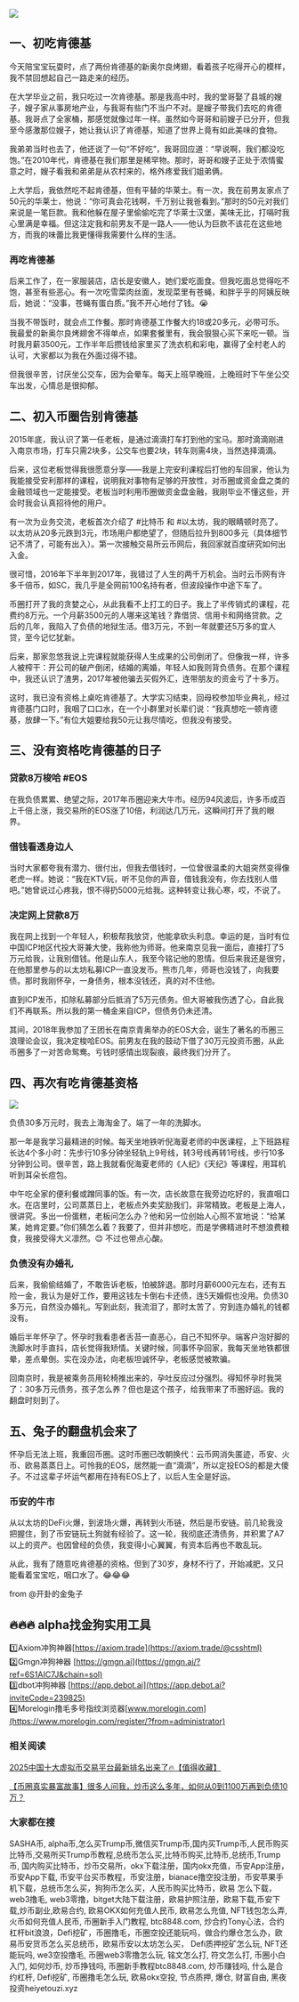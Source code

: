 [![](https://307e939.webp.li/20250518141721859.png)](https://btc8848.com/top-10-exchanges)

## 一、初吃肯德基

今天陪宝宝玩耍时，点了两份肯德基的新奥尔良烤翅，看着孩子吃得开心的模样，我不禁回想起自己一路走来的经历。

在大学毕业之前，我只吃过一次肯德基。那是我高中时，我的堂哥娶了县城的嫂子，嫂子家从事房地产业，与我哥有些门不当户不对。是嫂子带我们去吃的肯德基。我哥点了全家桶，那感觉就像过年一样。虽然如今哥哥和前嫂子已分开，但我至今感激那位嫂子，她让我认识了肯德基，知道了世界上竟有如此美味的食物。

我弟弟当时也去了，他还说了一句“不好吃”，我哥回应道：“早说啊，我们都没吃饱。”在2010年代，肯德基在我们那里是稀罕物。那时，哥哥和嫂子正处于浓情蜜意之时，嫂子看我和弟弟是从农村来的，格外疼爱我们姐弟俩。

上大学后，我依然吃不起肯德基，但有平替的华莱士。有一次，我在前男友家点了50元的华莱士，他说：“你可真会花钱啊，千万别让我爸看到。”那时的50元对我们来说是一笔巨款。我和他躲在屋子里偷偷吃完了华莱士汉堡，美味无比，打嗝时我心里满是幸福。但这注定我和前男友不是一路人——他认为巨款不该花在这些地方，而我的味蕾比我更懂得我需要什么样的生活。

### 再吃肯德基

后来工作了，在一家服装店，店长是安徽人，她们爱吃面食。但我吃面总觉得吃不饱，甚至有些恶心。有一次吃雪菜肉丝面，发现菜里有苍蝇，和胖乎乎的阿姨反映后，她说：“没事，苍蝇有蛋白质。”我不开心地付了钱。😭

当我不带饭时，就会点工作餐。那时肯德基工作餐大约18或20多元，必带可乐。我最爱的新奥尔良烤翅舍不得单点，如果套餐里有，我会狠狠心买下来吃一顿。当时我月薪3500元，工作半年后攒钱给家里买了洗衣机和彩电，赢得了全村老人的认可，大家都以为我在外面过得不错。

但我很辛苦，讨厌坐公交车，因为会晕车。每天上班早晚班，上晚班时下午坐公交车出发，心情总是很抑郁。

## 二、初入币圈告别肯德基

2015年底，我认识了第一任老板，是通过滴滴打车打到他的宝马。那时滴滴刚进入南京市场，打车只需2块多，公交车也要2块，转车则需4块，当然选择滴滴。

后来，这位老板觉得我很愿意分享——我是上完安利课程后打他的车回家，他认为我能接受安利那样的课程，说明我对事物有足够的开放性，对币圈或资金盘之类的金融领域也一定能接受。老板当时利用币圈做资金盘金融，我刚毕业不懂这些，开会时我会认真招待他的用户。

有一次为业务交流，老板首次介绍了 #比特币 和 #以太坊，我的眼睛顿时亮了。以太坊从20多元跌到3元，市场用户都绝望了，但随后拉升到800多元（具体细节记不清了，可能有出入）。第一次接触交易所云币网后，我回家就百度研究如何出入金。

很可惜，2016年下半年到2017年，我错过了人生的两千万机会。当时云币网有许多千倍币，如SC，我几乎是全网前100名持有者，但波段操作中途下车了。

币圈打开了我的贪婪之心，从此我看不上打工的日子。我上了半传销式的课程，花费约8万元。一个月薪3500元的人哪来这笔钱？靠借贷、信用卡和网络贷款。之后的几年，我陷入了负债的地狱生活。借3万元，不到一年就要还5万多的宜人贷，至今记忆犹新。

后来，那家忽悠我说上完课程就能获得人生成果的公司倒闭了。但像我一样，许多人被榨干：开公司的破产倒闭，结婚的离婚，年轻人如我则背负债务。在那个课程中，我还认识了渣男，2017年被他骗去买假外汇，连带朋友的资金亏了十多万。

这时，我已没有资格上桌吃肯德基了。大学实习结束，回母校参加毕业典礼，经过肯德基门口时，我咽了口口水，在一个小群里对长辈们说：“我真想吃一顿肯德基，放肆一下。”有位大姐要给我50元让我尽情吃，但我没有接受。

## 三、没有资格吃肯德基的日子

### 贷款8万梭哈 #EOS 

在我负债累累、绝望之际，2017年币圈迎来大牛市。经历94风波后，许多币成百上千倍上涨，我交易所的EOS涨了10倍，利润达几万元，这瞬间打开了我的眼界。

### 借钱看透身边人

当时大家都夸我有潜力、很付出，但我去借钱时，一位曾很温柔的大姐突然变得像老虎一样。她说：“我在KTV玩，听不见你的声音，借钱我没有，你去找别人借吧。”她曾说过心疼我，恨不得扔5000元给我。这种转变让我心寒，哎，不说了。

### 决定网上贷款8万

我在网上找到一个年轻人，积极帮我放贷，他能拿砍头利息。幸运的是，当时有位中国ICP地区代投大哥兼大使，我称他为师哥。他来南京见我一面后，直接打了5万元给我，让我别借钱。他是山东人，我至今铭记他的恩情。但后来我还是很穷，在他那里参与的以太坊私募ICP一直没发币。熊市几年，师哥也没钱了，向我要债。那时我刚怀孕，一身债务，根本没钱还，真的对不住他。

直到ICP发币，扣除私募部分后抵消了5万元债务。但大哥被我伤透了心，自此我们不再联系。所以我的第一桶金来自ICP，但债务仍未还清。

其间，2018年我参加了王团长在南京青奥举办的EOS大会，诞生了著名的币圈三浪理论会议，我决定梭哈EOS。前男友在我的鼓动下借了30万元投资币圈，从此币圈多了一对苦命鸳鸯。亏钱时感情出现裂痕，最终我们分开了。

## 四、再次有吃肯德基资格
[![](https://307e939.webp.li/20250518141755569.png)](https://btc8848.com/top-10-exchanges)

负债30多万元时，我去上海淘金了。端了一年的洗脚水。

那一年是我学习最精进的时候。每天坐地铁听倪海夏老师的中医课程，上下班路程长达4个多小时：先步行10多分钟坐轻轨上9号线，转3号线再转1号线，步行10多分钟到公司。很辛苦，路上我就看倪海夏老师的《人纪》《天纪》等课程，用耳机听到耳朵长痘包。

中午吃全家的便利餐或蹭同事的饭。有一次，店长故意在我旁边吃好的，我直咽口水。在店里时，公司蒸蒸日上，老板点外卖奖励我们，非常精致。老板是上海人，很讲究。多出一份蛋糕，老板问怎么办？他和另一位创始人心照不宣地说：“给某某，她肯定要。”你们猜怎么着？我要了，但并非想吃，而是学佛精进时不想浪费粮食，我接受得大义凛然。😊 不过也带点心酸。

### 负债没有办婚礼

后来，我偷偷结婚了，不敢告诉老板，怕被辞退。那时月薪6000元左右，还有五险一金，我认为是好工作，要用这钱左卡倒右卡还债，连5天婚假也没用。负债30多万元，自然没办婚礼。写到此刻，我流泪了，那时太苦了，穷到连办婚礼的钱都没有。

婚后半年怀孕了。怀孕时我看患者舌苔一直恶心，自己不知怀孕。端客户泡好脚的洗脚水时手直抖，店长觉得我矫情。关键时候，同事怀孕回家，我每天坐地铁都很晕，差点晕倒。实在没办法，向老板坦诚怀孕，老板感觉被欺骗。

回南京时，我是被乘务员用轮椅推出来的，孕吐反应过分强烈。得知怀孕时我哭了：30多万元债务，孩子怎么养？但也是这个孩子，给我带来了币圈好运。我的翻盘时刻到了。

## 五、兔子的翻盘机会来了

怀孕后无法上班，我重回币圈。这时币圈已改朝换代：云币网消失匿迹，币安、火币、欧易蒸蒸日上。可怜我的EOS，居然能一直“滴滴”，所以定投EOS的都是大傻子。不过这辈子坏运气都用在持有EOS上了，以后人生全是好运。

### 币安的牛市

从以太坊的DeFi火爆，到波场火爆，再转到火币链，然后是币安链。前几轮我没把握住，到了币安链玩土狗就有经验了。这一轮，我彻底还清债务，并积累了A7以上的资产。也因曾经的负债，我变得小心翼翼，有资本后再也不敢乱玩。

从此，我有了随意吃肯德基的资格。但到了30岁，身材不行了，开始减肥，又只能看着宝宝吃，咽口水了。😂😂😂

from @开卦的金兔子

## 🔥🔥🔥 alpha找金狗实用工具
1️⃣Axiom冲狗神器[https://axiom.trade](https://axiom.trade/@csshtml)  
2️⃣Gmgn冲狗神器 [https://gmgn.ai](https://gmgn.ai/?ref=6S1AIC7J&chain=sol)  
3️⃣dbot冲狗神器 [https://app.debot.ai](https://app.debot.ai?inviteCode=239825)  
4️⃣Morelogin撸毛多号指纹浏览器[www.morelogin.com](https://www.morelogin.com/register/?from=administrator)  

### 相关阅读
[2025中国十大虚拟币交易平台最新排名出来了🔥【值得收藏】](https://btc8848.com/top-10-exchanges/)

[【币圈真实暴富故事】很多人问我，炒币这么多年，如何从0到1100万再到负债10万？](https://heiyetouzi.xyz/biquanstory001/)

### 大家都在搜
SASHA币, alpha币,怎么买Trump币,微信买Trump币,国内买Trump币,人民币购买比特币,交易所买Trump币教程,总统币怎么买,比特币购买,比特币,总统币,Trump币, 国内购买比特币，炒币交易所，okx下载注册，国内okx充值，币安App注册，币安App下载, 币安平台买币教程，币安注册，bianace撸空投注册，币安苹果手机下载，总统币怎么买，狗狗币怎么买，人民币购买比特币，欧易 怎么下载，web3撸毛, web3零撸，bitget大陆下载注册，欧易护照注册，欧易下载,币安下载,炒币副业,欧易合约, 欧易OKX如何充值人民币, 欧易怎么充值, NFT钱包怎么弄, 火币如何充值人民币, 币圈新手入门教程, btc8848.com, 炒合约Tony心法，合约杠杆bit浪浪，Defi挖矿，币圈撸毛，币圈空投还能玩吗，做合约爆仓怎么办，欧易币安货币怎么买总统币，欧易币安以太坊怎么买， Defi质押挖矿怎么玩, NFT还能玩吗, we3空投撸毛, 币圈web3零撸怎么玩, 铭文怎么打, 符文怎么打, 币圈小白入门, 如何炒币, 炒币挣钱吗, 币圈新手教程btc8848.com, 炒币赚钱吗, 什么是合约杠杆, Defi挖矿, 币圈撸毛怎么玩, 欧易okx空投, 节点质押, 爆仓, 财富自由, 黑夜投资heiyetouzi.xyz